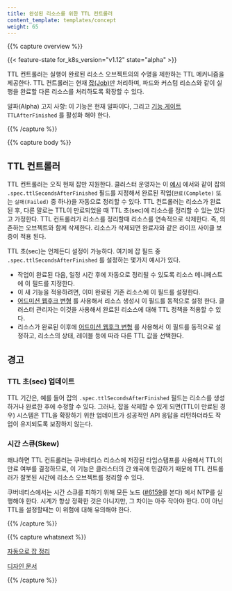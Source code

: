 ```yaml
---
title: 완성된 리소스를 위한 TTL 컨트롤러
content_template: templates/concept
weight: 65
---
```


{{% capture overview %}}

{{< feature-state for_k8s_version="v1.12" state="alpha" >}}

TTL 컨트롤러는 실행이 완료된 리소스 오브젝트의의 수명을
제한하는 TTL 메커니즘을 제공한다. TTL 컨트롤러는 현재
[잡(Job)](/docs/concepts/workloads/controllers/jobs-run-to-completion/)만
처리하며, 파드와 커스텀 리소스와 같이 실행을 완료할 다른 리소스를
처리하도록 확장할 수 있다.

알파(Alpha) 고지 사항: 이 기능은 현재 알파이다, 그리고 
[기능 게이트](/docs/reference/command-line-tools-reference/feature-gates/)
`TTLAfterFinished` 를 활성화 해야 한다.


{{% /capture %}}




{{% capture body %}}

## TTL 컨트롤러

TTL 컨트롤러는 오직 현재 잡만 지원한다. 클러스터 운영자는 이
[예시](/docs/concepts/workloads/controllers/jobs-run-to-completion/#clean-up-finished-jobs-automatically)
에서와 같이 잡의 `.spec.ttlSecondsAfterFinished` 필드를 지정해서
완료된 작업(`완료(Complete)` 또는 `실패(Failed)` 중 하나)을 자동으로 정리할 수 있다.
TTL 컨트롤러는 리소스가 완료된 후, 다른 말로는 TTL이 만료되었을 때
TTL 초(sec)에 리소스를 정리할 수 있는 있다고 가정한다.
TTL 컨트롤러가 리소스를 정리할때 리소스를 연속적으로 삭제한다. 즉,
의존하는 오브젝트와 함께 삭제한다. 리소스가 삭제되면 완료자와
같은 라이프 사이클 보증이 적용 된다.

TTL 초(sec)는 언제든디 설정이 가능하다. 여기에 잡 필드 중
`.spec.ttlSecondsAfterFinished` 를 설정하는 몇가지 예시가 있다.

* 작업이 완료된 다음, 일정 시간 후에 자동으로 정리될 수 있도록
  리소스 메니페스트에 이 필드를 지정한다.
* 이 새 기능을 적용하려면, 이미 완료된 기존 리소스에 이 필드를
  설정한다.
* [어드미션 웹후크 변형](/docs/reference/access-authn-authz/extensible-admission-controllers/#admission-webhooks)
  를 사용해서
  리소스 생성시 이 필드를 동적으로 설정 한다. 클러스터 관리자는 이것을
  사용해서 완료된 리소스에 대해 TTL 정책을 적용할 수 있다.
* 리소스가 완료된 이후에
  [어드미션 웹후크 변형](/docs/reference/access-authn-authz/extensible-admission-controllers/#admission-webhooks)
  를 사용해서 이 필드를 동적으로 설정하고, 리소스의 상태,
  레이블 등에 따라 다른 TTL 값을 선택한다.

## 경고

### TTL 초(sec) 업데이트

TTL 기간은, 예를 들어 잡의 `.spec.ttlSecondsAfterFinished` 필드는
리소스를 생성하거나 완료한 후에 수정할 수 있다. 그러나, 잡을
삭제할 수 있게 되면(TTL이 만료된 경우) 시스템은 TTL을 확장하기
위한 업데이트가 성공적인 API 응답을 리턴하더라도
작업이 유지되도록 보장하지 않는다.

### 시간 스큐(Skew)

왜냐하면 TTL 컨트롤러는 쿠버네티스 리소스에
저장된 타임스탬프를 사용해서 TTL의 만료 여부를 결정하므로, 이 기능은 클러스터의 
간 왜곡에 민감하기 때문에 TTL 컨트롤러가 잘못된 시간에 리소스
오브젝트를 정리할 수 있다.

쿠버네티스에서는 시간 스큐를 피하기 위해 모든 노드
([#6159](https://github.com/kubernetes/kubernetes/issues/6159#issuecomment-93844058)를 본다)
에서 NTP를 실행해야 한다. 시계가 항상 정확한 것은 아니지만, 그 차이는 
아주 작아야 한다. 0이 아닌 TTL을 설정할때는 이 위험에 대해 유의해야 한다.

{{% /capture %}}

{{% capture whatsnext %}}

[자동으로 잡 정리](/docs/concepts/workloads/controllers/jobs-run-to-completion/#clean-up-finished-jobs-automatically)

[디자인 문서](https://github.com/kubernetes/enhancements/blob/master/keps/sig-apps/0026-ttl-after-finish.md)

{{% /capture %}}
